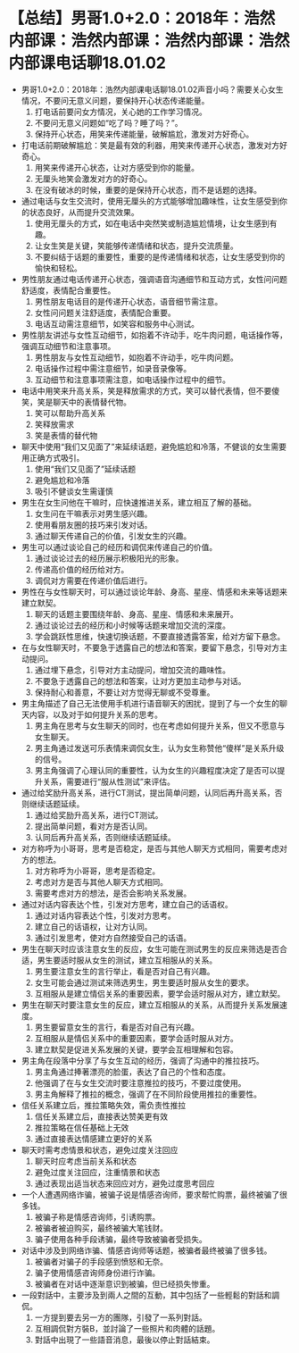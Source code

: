 # 【总结】男哥1.0+2.0：2018年：浩然内部课：浩然内部课：浩然内部课：浩然内部课电话聊18.01.02

-   男哥1.0+2.0：2018年：浩然内部课电话聊18.01.02声音小吗？需要关心女生情况，不要问无意义问题，要保持开心状态传递能量。
    1.  打电话前要问女方情况，关心她的工作学习情况。
    2.  不要问无意义问题如“吃了吗？睡了吗？”。
    3.  保持开心状态，用笑来传递能量，破解尴尬，激发对方好奇心。
-   打电话前期破解尴尬：笑是最有效的利器，用笑来传递开心状态，激发对方好奇心。
    1.  用笑来传递开心状态，让对方感受到你的能量。
    2.  无厘头地笑会激发对方的好奇心。
    3.  在没有破冰的时候，重要的是保持开心状态，而不是话题的选择。
-   通过电话与女生交流时，使用无厘头的方式能够增加趣味性，让女生感受到你的状态良好，从而提升交流效果。
    1.  使用无厘头的方式，如在电话中突然笑或制造尴尬情境，让女生感到有趣。
    2.  让女生笑是关键，笑能够传递情绪和状态，提升交流质量。
    3.  不要纠结于话题的重要性，重要的是传递情绪和状态，让女生感受到你的愉快和轻松。
-   男性朋友通过电话传递开心状态，强调语音沟通细节和互动方式，女性问问题舒适度，表情配合重要性。
    1.  男性朋友电话目的是传递开心状态，语音细节需注意。
    2.  女性问问题关注舒适度，表情配合重要。
    3.  电话互动需注意细节，如笑容和服务中心测试。
-   男性朋友讲述与女性互动细节，如抱着不许动手，吃牛肉问题，电话操作等，强调互动细节和注意事项。
    1.  男性朋友与女性互动细节，如抱着不许动手，吃牛肉问题。
    2.  电话操作过程中需注意细节，如录音录像等。
    3.  互动细节和注意事项需注意，如电话操作过程中的细节。
-   电话中用笑来升高关系，笑是释放需求的方式，笑可以替代表情，但不要傻笑，笑是聊天中的表情替代物。
    1.  笑可以帮助升高关系
    2.  笑释放需求
    3.  笑是表情的替代物
-   聊天中使用“我们又见面了”来延续话题，避免尴尬和冷落，不健谈的女生需要用正确方式吸引。
    1.  使用“我们又见面了”延续话题
    2.  避免尴尬和冷落
    3.  吸引不健谈女生需谨慎
-   男生在女生问他在干嘛时，应快速推进关系，建立相互了解的基础。
    1.  女生问在干嘛表示对男生感兴趣。
    2.  使用看朋友圈的技巧来引发对话。
    3.  通过聊天传递自己的价值，引发女生的兴趣。
-   男生可以通过谈论自己的经历和调侃来传递自己的价值。
    1.  通过谈论过去的经历展示积极阳光的形象。
    2.  传递高价值的经历给对方。
    3.  调侃对方需要在传递价值后进行。
-   男性在与女性聊天时，可以通过谈论年龄、身高、星座、情感和未来等话题来建立默契。
    1.  聊天的话题主要围绕年龄、身高、星座、情感和未来展开。
    2.  通过谈论过去的经历和小时候等话题来增加交流的深度。
    3.  学会跳跃性思维，快速切换话题，不要直接透露答案，给对方留下悬念。
-   在与女性聊天时，不要急于透露自己的想法和答案，要留下悬念，引导对方主动提问。
    1.  通过埋下悬念，引导对方主动提问，增加交流的趣味性。
    2.  不要急于透露自己的想法和答案，让对方更加主动参与对话。
    3.  保持耐心和善意，不要让对方觉得无聊或不受尊重。
-   男主角描述了自己无法使用手机进行语音聊天的困扰，提到了与一个女生的聊天内容，以及对于如何提升关系的思考。
    1.  男主角在思考与女生聊天的同时，也在考虑如何提升关系，但又不愿意与女生聊天。
    2.  男主角通过发送可乐表情来调侃女生，认为女生称赞他“傻样”是关系升级的信号。
    3.  男主角强调了心理认同的重要性，认为女生的兴趣程度决定了是否可以提升关系，需要进行“服从性测试”来评估。
-   通过给奖励升高关系，进行CT测试，提出简单问题，认同后再升高关系，否则继续话题延续。
    1.  通过给奖励升高关系，进行CT测试。
    2.  提出简单问题，看对方是否认同。
    3.  认同后再升高关系，否则继续话题延续。
-   对方称呼为小哥哥，思考是否稳定，是否与其他人聊天方式相同，需要考虑对方的想法。
    1.  对方称呼为小哥哥，思考是否稳定。
    2.  考虑对方是否与其他人聊天方式相同。
    3.  需要考虑对方的想法，是否会影响关系发展。
-   通过对话内容表达个性，引发对方思考，建立自己的话语权。
    1.  通过对话内容表达个性，引发对方思考。
    2.  建立自己的话语权，让对方认同。
    3.  通过引发思考，使对方自然接受自己的话语。
-   男生在聊天时应该注意女生的反应，女生可能在测试男生的反应来筛选是否合适，男生要适时服从女生的测试，建立互相服从的关系。
    1.  男生要注意女生的言行举止，看是否对自己有兴趣。
    2.  女生可能会通过测试来筛选男生，男生要适时服从女生的要求。
    3.  互相服从是建立情侣关系的重要因素，要学会适时服从对方，建立默契。
-   男生在聊天时要注意女生的反应，建立互相服从的关系，从而提升关系发展速度。
    1.  男生要留意女生的言行，看是否对自己有兴趣。
    2.  互相服从是情侣关系中的重要因素，要学会适时服从对方。
    3.  建立默契是促进关系发展的关键，要学会互相理解和包容。
-   男主角在段落中分享了与女生互动的经历，强调了沟通中的推拉技巧。
    1.  男主角通过捧著漂亮的脸蛋，表达了自己的个性和态度。
    2.  他强调了在与女生交流时要注意推拉的技巧，不要过度使用。
    3.  男主角解释了推拉的概念，强调了在不同阶段使用推拉的重要性。
-   信任关系建立后，推拉策略失效，需负责性推拉
    1.  信任关系建立后，直接表达赞美更有效
    2.  推拉策略在信任基础上无效
    3.  通过直接表达情感建立更好的关系
-   聊天时需考虑情景和状态，避免过度关注回应
    1.  聊天时应考虑当前关系和状态
    2.  避免过度关注回应，注重情景和状态
    3.  通过表现出适当状态来回应对方，避免过度思考回应
-   一个人遭遇网络诈骗，被骗子说是情感咨询师，要求帮忙购票，最终被骗了很多钱。
    1.  被骗子称是情感咨询师，引诱购票。
    2.  被骗者被迫购买，最终被骗大笔钱财。
    3.  骗子使用各种手段诱骗，最终导致被骗者受损失。
-   对话中涉及到网络诈骗、情感咨询师等话题，被骗者最终被骗了很多钱。
    1.  被骗者对骗子的手段感到愤怒和无奈。
    2.  骗子使用情感咨询师身份进行诈骗。
    3.  被骗者在对话中逐渐意识到被骗，但已经损失惨重。
-   一段對話中，主要涉及到兩人之間的互動，其中包括了一些輕鬆的對話和調侃。
    1.  一方提到要去另一方的團隊，引發了一系列對話。
    2.  互相調侃對方裝B，並討論了一些照片和肉體的話題。
    3.  對話中出現了一些語音消息，最後以停止對話結束。